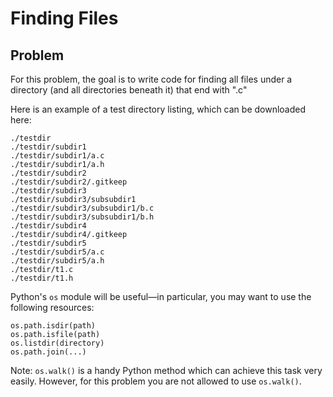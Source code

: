 # Finding Files
## Problem
For this problem, the goal is to write code for finding all files under a directory (and all directories beneath it) that end with ".c"

Here is an example of a test directory listing, which can be downloaded here:

```
./testdir
./testdir/subdir1
./testdir/subdir1/a.c
./testdir/subdir1/a.h
./testdir/subdir2
./testdir/subdir2/.gitkeep
./testdir/subdir3
./testdir/subdir3/subsubdir1
./testdir/subdir3/subsubdir1/b.c
./testdir/subdir3/subsubdir1/b.h
./testdir/subdir4
./testdir/subdir4/.gitkeep
./testdir/subdir5
./testdir/subdir5/a.c
./testdir/subdir5/a.h
./testdir/t1.c
./testdir/t1.h
```

Python's `os` module will be useful—in particular, you may want to use the following resources:

`os.path.isdir(path)`\
`os.path.isfile(path)`\
`os.listdir(directory)`\
`os.path.join(...)`

Note: `os.walk()` is a handy Python method which can achieve this task very easily. However, for this problem you are not allowed to use `os.walk()`.
